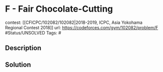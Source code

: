 # F - Fair Chocolate-Cutting

contest: [[CFICPC/102082/102082|2018-2019, ICPC, Asia Yokohama Regional Contest 2018]]
url: https://codeforces.com/gym/102082/problem/F
#Status/UNSOLVED
Tags: #

## Description

## Solution

